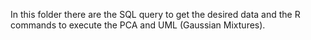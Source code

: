 In this folder there are the SQL query to get the desired data and the R commands to execute the PCA and UML (Gaussian Mixtures). 
